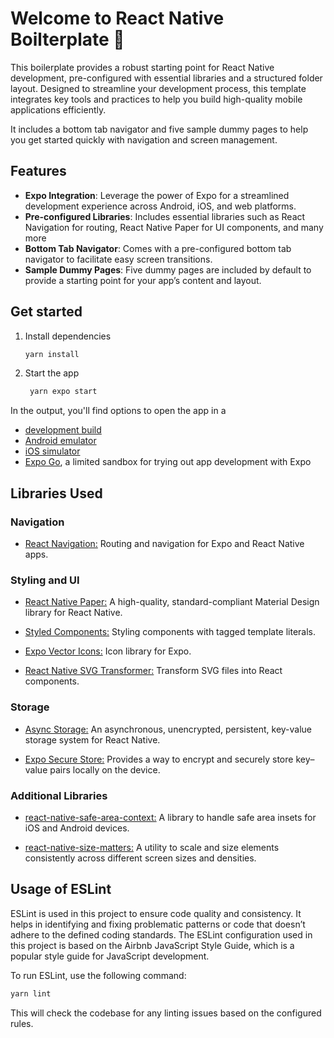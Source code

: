 # Welcome to React Native Boilterplate 👋

This boilerplate provides a robust starting point for React Native development, pre-configured with essential libraries and a structured folder layout. Designed to streamline your development process, this template integrates key tools and practices to help you build high-quality mobile applications efficiently.

 It includes a bottom tab navigator and five sample dummy pages to help you get started quickly with navigation and screen management.

## Features

- **Expo Integration**: Leverage the power of Expo for a streamlined development experience across Android, iOS, and web platforms.
- **Pre-configured Libraries**: Includes essential libraries such as React Navigation for routing, React Native Paper for UI components, and many more
- **Bottom Tab Navigator**: Comes with a pre-configured bottom tab navigator to facilitate easy screen transitions.
- **Sample Dummy Pages**: Five dummy pages are included by default to provide a starting point for your app’s content and layout.

## Get started

1. Install dependencies

   ```bash
   yarn install
   ```

2. Start the app

   ```bash
    yarn expo start
   ```

In the output, you'll find options to open the app in a

- [development build](https://docs.expo.dev/develop/development-builds/introduction/)
- [Android emulator](https://docs.expo.dev/workflow/android-studio-emulator/)
- [iOS simulator](https://docs.expo.dev/workflow/ios-simulator/)
- [Expo Go](https://expo.dev/go), a limited sandbox for trying out app development with Expo


## Libraries Used


### Navigation

- [React Navigation:](https://reactnavigation.org/docs/getting-started) Routing and navigation for Expo and React Native apps.

### Styling and UI

- [React Native Paper:](https://callstack.github.io/react-native-paper/docs/guides/getting-started/) A high-quality, standard-compliant Material Design library for React Native.

- [Styled Components:](https://www.npmjs.com/package/styled-components) Styling components with tagged template literals.

- [Expo Vector Icons:](https://icons.expo.fyi/Index) Icon library for Expo.

- [React Native SVG Transformer:](https://www.npmjs.com/package/react-native-svg-transformer) Transform SVG files into React components.

### Storage

- [Async Storage:](https://www.npmjs.com/package/@react-native-async-storage/async-storage) An asynchronous, unencrypted, persistent, key-value storage system for React Native.

- [Expo Secure Store:](https://www.npmjs.com/package/expo-secure-store) Provides a way to encrypt and securely store key–value pairs locally on the device.

### Additional Libraries

- [react-native-safe-area-context:](https://www.npmjs.com/package/react-native-safe-area-context) A library to handle safe area insets for iOS and Android devices.

- [react-native-size-matters:](https://www.npmjs.com/package/react-native-size-matters) A utility to scale and size elements consistently across different screen sizes and densities.


## Usage of ESLint

ESLint is used in this project to ensure code quality and consistency. It helps in identifying and fixing problematic patterns or code that doesn’t adhere to the defined coding standards. The ESLint configuration used in this project is based on the Airbnb JavaScript Style Guide, which is a popular style guide for JavaScript development.

To run ESLint, use the following command:

   ```bash
   yarn lint
   ```

This will check the codebase for any linting issues based on the configured rules.
